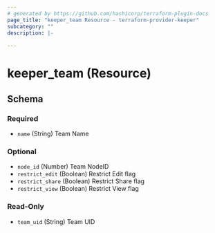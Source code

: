 ```yaml
---
# generated by https://github.com/hashicorp/terraform-plugin-docs
page_title: "keeper_team Resource - terraform-provider-keeper"
subcategory: ""
description: |-
  
---
```


# keeper_team (Resource)





<!-- schema generated by tfplugindocs -->
## Schema

### Required

- `name` (String) Team Name

### Optional

- `node_id` (Number) Team NodeID
- `restrict_edit` (Boolean) Restrict Edit flag
- `restrict_share` (Boolean) Restrict Share flag
- `restrict_view` (Boolean) Restrict View flag

### Read-Only

- `team_uid` (String) Team UID
